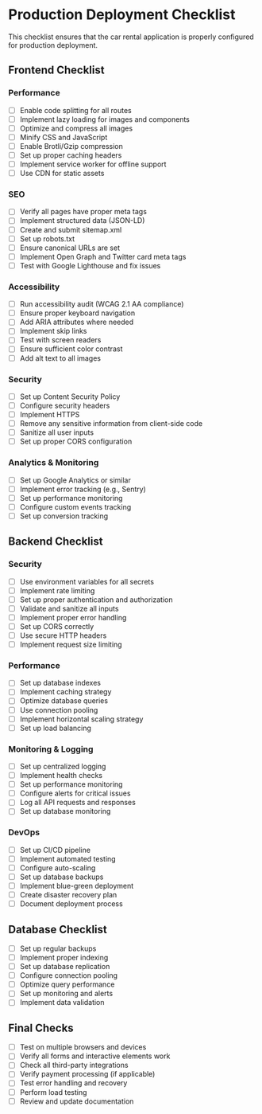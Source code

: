 # Production Deployment Checklist

This checklist ensures that the car rental application is properly configured for production deployment.

## Frontend Checklist

### Performance
- [ ] Enable code splitting for all routes
- [ ] Implement lazy loading for images and components
- [ ] Optimize and compress all images
- [ ] Minify CSS and JavaScript
- [ ] Enable Brotli/Gzip compression
- [ ] Set up proper caching headers
- [ ] Implement service worker for offline support
- [ ] Use CDN for static assets

### SEO
- [ ] Verify all pages have proper meta tags
- [ ] Implement structured data (JSON-LD)
- [ ] Create and submit sitemap.xml
- [ ] Set up robots.txt
- [ ] Ensure canonical URLs are set
- [ ] Implement Open Graph and Twitter card meta tags
- [ ] Test with Google Lighthouse and fix issues

### Accessibility
- [ ] Run accessibility audit (WCAG 2.1 AA compliance)
- [ ] Ensure proper keyboard navigation
- [ ] Add ARIA attributes where needed
- [ ] Implement skip links
- [ ] Test with screen readers
- [ ] Ensure sufficient color contrast
- [ ] Add alt text to all images

### Security
- [ ] Set up Content Security Policy
- [ ] Configure security headers
- [ ] Implement HTTPS
- [ ] Remove any sensitive information from client-side code
- [ ] Sanitize all user inputs
- [ ] Set up proper CORS configuration

### Analytics & Monitoring
- [ ] Set up Google Analytics or similar
- [ ] Implement error tracking (e.g., Sentry)
- [ ] Set up performance monitoring
- [ ] Configure custom events tracking
- [ ] Set up conversion tracking

## Backend Checklist

### Security
- [ ] Use environment variables for all secrets
- [ ] Implement rate limiting
- [ ] Set up proper authentication and authorization
- [ ] Validate and sanitize all inputs
- [ ] Implement proper error handling
- [ ] Set up CORS correctly
- [ ] Use secure HTTP headers
- [ ] Implement request size limiting

### Performance
- [ ] Set up database indexes
- [ ] Implement caching strategy
- [ ] Optimize database queries
- [ ] Use connection pooling
- [ ] Implement horizontal scaling strategy
- [ ] Set up load balancing

### Monitoring & Logging
- [ ] Set up centralized logging
- [ ] Implement health checks
- [ ] Set up performance monitoring
- [ ] Configure alerts for critical issues
- [ ] Log all API requests and responses
- [ ] Set up database monitoring

### DevOps
- [ ] Set up CI/CD pipeline
- [ ] Implement automated testing
- [ ] Configure auto-scaling
- [ ] Set up database backups
- [ ] Implement blue-green deployment
- [ ] Create disaster recovery plan
- [ ] Document deployment process

## Database Checklist

- [ ] Set up regular backups
- [ ] Implement proper indexing
- [ ] Set up database replication
- [ ] Configure connection pooling
- [ ] Optimize query performance
- [ ] Set up monitoring and alerts
- [ ] Implement data validation

## Final Checks

- [ ] Test on multiple browsers and devices
- [ ] Verify all forms and interactive elements work
- [ ] Check all third-party integrations
- [ ] Verify payment processing (if applicable)
- [ ] Test error handling and recovery
- [ ] Perform load testing
- [ ] Review and update documentation